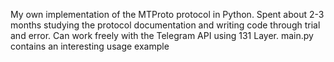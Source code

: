 My own implementation of the MTProto protocol in Python. Spent about 2-3 months studying the protocol documentation and writing code through trial and error. Can work freely with the Telegram API using 131 Layer. main.py contains an interesting usage example 
